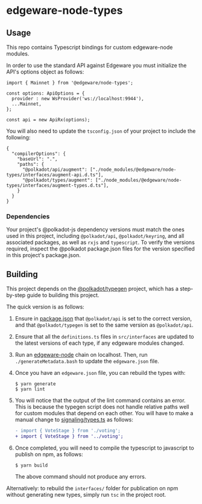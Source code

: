 # edgeware-node-types

## Usage

This repo contains Typescript bindings for custom edgeware-node modules.

In order to use the standard API against Edgeware you must initialize the API's options object as follows:

```
import { Mainnet } from '@edgeware/node-types';

const options: ApiOptions = {
  provider : new WsProvider('ws://localhost:9944'),
  ...Mainnet,
};

const api = new ApiRx(options);
```

You will also need to update the `tsconfig.json` of your project to include the following:

```
{
  "compilerOptions": {
    "baseUrl": ".",
    "paths": {
      "@polkadot/api/augment": ["./node_modules/@edgeware/node-types/interfaces/augment-api.d.ts"],
      "@polkadot/types/augment": ["./node_modules/@edgeware/node-types/interfaces/augment-types.d.ts"],
    }
  }
}
```

### Dependencies

Your project's @polkadot-js dependency versions must match the ones used in this project, including `@polkadot/api`, `@polkadot/keyring`, and all associated packages, as well as `rxjs` and `typescript`. To verify the versions required, inspect the @polkadot package.json files for the version specified in this project's package.json.

## Building

This project depends on the [@polkadot/typegen](https://github.com/polkadot-js/api/tree/master/docs/examples/promise/90_typegen) project, which has a step-by-step guide to building this project.

The quick version is as follows:

1. Ensure in [package.json](package.json) that `@polkadot/api` is set to the correct version, and that `@polkadot/typegen` is set to the same version as `@polkadot/api`.

1. Ensure that all the `definitions.ts` files in `src/interfaces` are updated to the latest versions of each type, if any edgeware modules changed.

1. Run an [edgeware-node](https://github.com/hicommonwealth/edgeware-node) chain on localhost. Then, run `./generateMetadata.bash` to update the `edgeware.json` file.

1. Once you have an `edgeware.json` file, you can rebuild the types with:

    ```
    $ yarn generate
    $ yarn lint
    ```

1. You will notice that the output of the lint command contains an error. This is because the typegen script does not handle relative paths well for custom modules that depend on each other. You will have to make a manual change to [signaling/types.ts](src/interfaces/signaling/types.ts) as follows:

    ```diff
    - import { VoteStage } from './voting';
    + import { VoteStage } from '../voting';
    ```

1. Once completed, you will need to compile the typescript to javascript to publish on npm, as follows:

    ```
    $ yarn build
    ```

    The above command should not produce any errors.

Alternatively: to rebuild the `interfaces/` folder for publication on npm without generating new types, simply run `tsc` in the project root.
